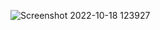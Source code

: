 ![Screenshot 2022-10-18 123927](https://user-images.githubusercontent.com/114738289/196361604-fefa5a9a-340c-4f25-9038-56062ea29e22.png)
